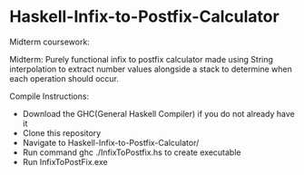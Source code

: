 # Haskell-Infix-to-Postfix-Calculator
Midterm  coursework:

Midterm: Purely functional infix to postfix calculator made using String interpolation to extract number values alongside a stack to determine when each operation should occur.

Compile Instructions: 
  - Download the GHC(General Haskell Compiler) if you do not already have it
  - Clone this repository
  - Navigate to Haskell-Infix-to-Postfix-Calculator/
  - Run command ghc ./InfixToPostfix.hs to create executable
  - Run InfixToPostFix.exe
  
